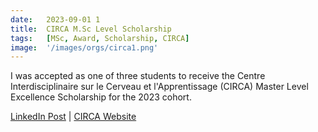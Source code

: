 ```yaml
---
date:   2023-09-01 1
title:  CIRCA M.Sc Level Scholarship
tags:   [MSc, Award, Scholarship, CIRCA]
image:  '/images/orgs/circa1.png'
---
```

I was accepted as one of three students to receive the Centre Interdisciplinaire sur le Cerveau et l'Apprentissage (CIRCA) Master Level Excellence Scholarship for the 2023 cohort.

[LinkedIn Post](https://www.linkedin.com/feed/update/urn:li:activity:7110261345140264960/) | [CIRCA Website](https://circa.openum.ca/projets-finances/etudiants-2/)

